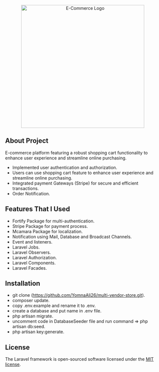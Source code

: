 <p align="center"><img src="https://static.vecteezy.com/system/resources/previews/006/547/185/original/creative-modern-abstract-ecommerce-logo-design-colorful-gradient-online-shopping-bag-logo-design-template-free-vector.jpg" width="400" alt="E-Commerce Logo"></p>


## About Project

E-commerce platform featuring a robust shopping cart functionality to enhance user experience and streamline online purchasing.

- Implemented user authentication and authorization.
- Users can use shopping cart feature to enhance user experience and streamline online purchasing.
- Integrated payment Gateways (Stripe) for secure and efficient transactions.
- Order Notification.

## Features That I Used 

- Fortify Package for multi-authentication.
- Stripe Package for payment process.
- Mcamara Package for localization.
- Notification using Mail, Database and Broadcast Channels.
- Event and listeners.
- Laravel Jobs.
- Laravel Observers.
- Laravel Authorization.
- Laravel Components.
- Laravel Facades.



## Installation

- git clone (https://github.com/YomnaAli26/multi-vendor-store.git).
- composer update.
- copy .env.example and rename it to .env.
- create a database and put name in .env file.
- php artisan migrate.
- uncomment code in DatabaseSeeder file and run command => php artisan db:seed.
- php artisan key:generate.

## License

The Laravel framework is open-sourced software licensed under the [MIT license](https://opensource.org/licenses/MIT).
